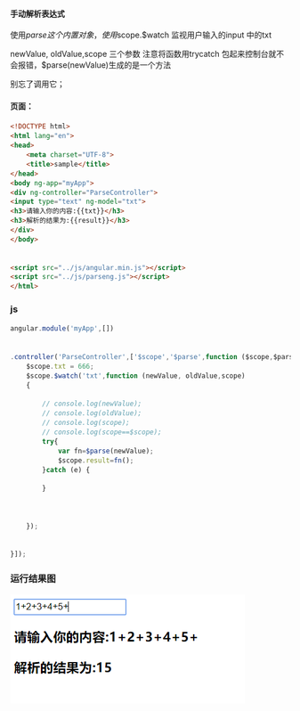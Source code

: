 #### 手动解析表达式

使用$parse 这个内置对象， 使用$scope.$watch 监视用户输入的input 中的txt

newValue, oldValue,scope 三个参数 注意将函数用trycatch 包起来控制台就不会报错，$parse(newValue)生成的是一个方法

别忘了调用它；



#### 页面：

```html
<!DOCTYPE html>
<html lang="en">
<head>
    <meta charset="UTF-8">
    <title>sample</title>
</head>
<body ng-app="myApp">
<div ng-controller="ParseController">
<input type="text" ng-model="txt">
<h3>请输入你的内容:{{txt}}</h3>
<h3>解析的结果为:{{result}}</h3>
</div>
</body>


<script src="../js/angular.min.js"></script>
<script src="../js/parseng.js"></script>
</html>


```

### js

```js
angular.module('myApp',[])


.controller('ParseController',['$scope','$parse',function ($scope,$parse) {
    $scope.txt = 666;
    $scope.$watch('txt',function (newValue, oldValue,scope)
    {

        // console.log(newValue);
        // console.log(oldValue);
        // console.log(scope);
        // console.log(scope==$scope);
        try{
            var fn=$parse(newValue);
            $scope.result=fn();
        }catch (e) {

        }



    });


}]);
```

### 运行结果图



![1553524218166](https://github.com/zhengqiangzheng/note/blob/master/image/%E5%BE%AE%E4%BF%A1%E6%88%AA%E5%9B%BE_20190325223906.png)







